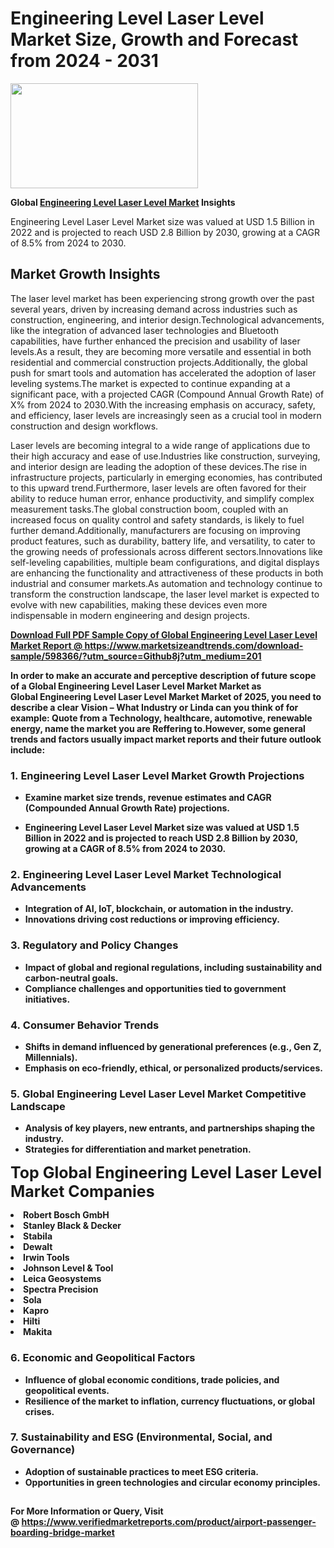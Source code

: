 <H1>Engineering Level Laser Level Market Size, Growth and Forecast from 2024 - 2031</H1><img class="aligncenter size-medium wp-image-584254" src="https://thirdeyenews.in/wp-content/uploads/2024/09/Global-Market-Research-300x168.jpeg" alt="" width="300" height="168" /><p><strong>Global&nbsp;<a href="https://www.marketsizeandtrends.com/download-sample/598366/?utm_source=Github8j?utm_medium=201">Engineering Level Laser Level Market</a> Insights</strong></p><p>Engineering Level Laser Level Market size was valued at USD 1.5 Billion in 2022 and is projected to reach USD 2.8 Billion by 2030, growing at a CAGR of 8.5% from 2024 to 2030.</p><p><h2>Market Growth Insights</h2> <p>The laser level market has been experiencing strong growth over the past several years, driven by increasing demand across industries such as construction, engineering, and interior design.Technological advancements, like the integration of advanced laser technologies and Bluetooth capabilities, have further enhanced the precision and usability of laser levels.As a result, they are becoming more versatile and essential in both residential and commercial construction projects.Additionally, the global push for smart tools and automation has accelerated the adoption of laser leveling systems.The market is expected to continue expanding at a significant pace, with a projected CAGR (Compound Annual Growth Rate) of X% from 2024 to 2030.With the increasing emphasis on accuracy, safety, and efficiency, laser levels are increasingly seen as a crucial tool in modern construction and design workflows.</p> <p><strong><a href="download-sample-link"></a></strong></p> <p>Laser levels are becoming integral to a wide range of applications due to their high accuracy and ease of use.Industries like construction, surveying, and interior design are leading the adoption of these devices.The rise in infrastructure projects, particularly in emerging economies, has contributed to this upward trend.Furthermore, laser levels are often favored for their ability to reduce human error, enhance productivity, and simplify complex measurement tasks.The global construction boom, coupled with an increased focus on quality control and safety standards, is likely to fuel further demand.Additionally, manufacturers are focusing on improving product features, such as durability, battery life, and versatility, to cater to the growing needs of professionals across different sectors.Innovations like self-leveling capabilities, multiple beam configurations, and digital displays are enhancing the functionality and attractiveness of these products in both industrial and consumer markets.As automation and technology continue to transform the construction landscape, the laser level market is expected to evolve with new capabilities, making these devices even more indispensable in modern engineering and design projects.</p> <p><strong><a href="get-more-link"></p><p><span class=""><strong>Download Full PDF Sample Copy of Global Engineering Level Laser Level Market Report</strong> @ <a href="https://www.marketsizeandtrends.com/download-sample/598366/?utm_source=Github8j?utm_medium=201" target="_blank">https://www.marketsizeandtrends.com/download-sample/598366/?utm_source=Github8j?utm_medium=201</a></span></p><p>In order to make an accurate and perceptive description of future scope of a Global&nbsp;Engineering Level Laser Level Market Market as Global&nbsp;Engineering Level Laser Level Market Market of 2025, you need to describe a clear Vision &ndash; What Industry or Linda can you think of for example: Quote from a Technology, healthcare, automotive, renewable energy, name the market you are Reffering to.However, some general trends and factors usually impact market reports and their future outlook include:</p><h3>1.&nbsp;<strong>Engineering Level Laser Level Market Growth Projections</strong></h3><ul><li>Examine market size trends, revenue estimates and CAGR (Compounded Annual Growth Rate) projections.</li><li><p>Engineering Level Laser Level Market size was valued at USD 1.5 Billion in 2022 and is projected to reach USD 2.8 Billion by 2030, growing at a CAGR of 8.5% from 2024 to 2030.</p></li></ul><h3>2.&nbsp;<strong>Engineering Level Laser Level Market Technological Advancements</strong></h3><ul><li>Integration of AI, IoT, blockchain, or automation in the industry.</li><li>Innovations driving cost reductions or improving efficiency.</li></ul><h3>3.&nbsp;<strong>Regulatory and Policy Changes</strong></h3><ul><li>Impact of global and regional regulations, including sustainability and carbon-neutral goals.</li><li>Compliance challenges and opportunities tied to government initiatives.</li></ul><h3>4.&nbsp;<strong>Consumer Behavior Trends</strong></h3><ul><li>Shifts in demand influenced by generational preferences (e.g., Gen Z, Millennials).</li><li>Emphasis on eco-friendly, ethical, or personalized products/services.</li></ul><h3>5.&nbsp;<strong>Global Engineering Level Laser Level Market Competitive Landscape</strong></h3><ul><li>Analysis of key players, new entrants, and partnerships shaping the industry.</li><li>Strategies for differentiation and market penetration.</li></ul><p data-pm-slice="1 1 []"><span style="color: inherit; font-family: inherit; font-size: 25px;">Top Global Engineering Level Laser Level Market Companies</span></p><div class="" data-test-id=""><p><li>Robert Bosch GmbH</li><li> Stanley Black & Decker</li><li> Stabila</li><li> Dewalt</li><li> Irwin Tools</li><li> Johnson Level & Tool</li><li> Leica Geosystems</li><li> Spectra Precision</li><li> Sola</li><li> Kapro</li><li> Hilti</li><li> Makita</li></p></div><h3>6.&nbsp;<strong>Economic and Geopolitical Factors</strong></h3><ul><li>Influence of global economic conditions, trade policies, and geopolitical events.</li><li>Resilience of the market to inflation, currency fluctuations, or global crises.</li></ul><h3>7.&nbsp;<strong>Sustainability and ESG (Environmental, Social, and Governance)</strong></h3><ul><li>Adoption of sustainable practices to meet ESG criteria.</li><li>Opportunities in green technologies and circular economy principles.</li></ul><h2><strong style="font-size: 14px;">For More Information or Query, Visit @&nbsp;</strong><a style="background-color: #ffffff; font-size: 14px;" href="https://www.marketsizeandtrends.com/report/engineering-level-laser-level-market/" target="_blank">https://www.verifiedmarketreports.com/product/airport-passenger-boarding-bridge-market</a></h2>